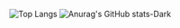 ![Top Langs](https://github-readme-stats.vercel.app/api/top-langs/?username=Wapply&bg_color=30,ff8c00,000000&title_color=fff&text_color=fff)
![Anurag's GitHub stats-Dark](https://github-readme-stats.vercel.app/api?username=Wapply&bg_color=30,000000,ff8c00&title_color=fff&text_color=fff&show_icons=true)
